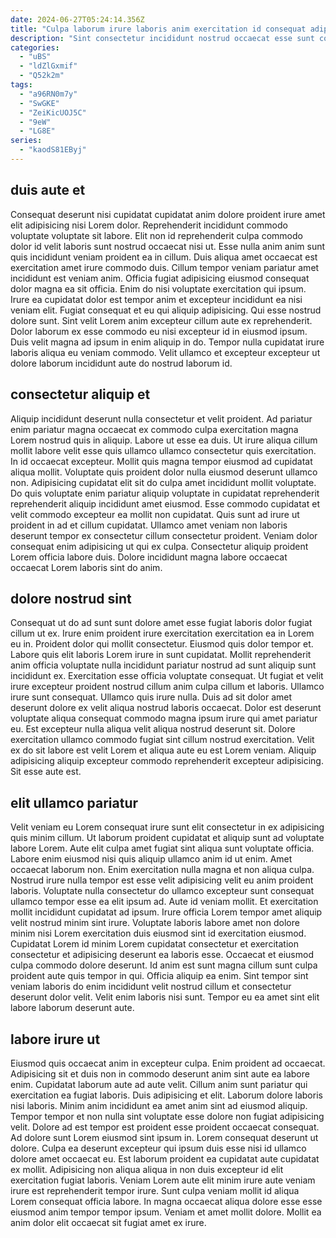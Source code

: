```yaml
---
date: 2024-06-27T05:24:14.356Z
title: "Culpa laborum irure laboris anim exercitation id consequat adipisicing officia duis in consequat."
description: "Sint consectetur incididunt nostrud occaecat esse sunt consectetur ut ullamco mollit excepteur et id pariatur fugiat. Consectetur excepteur deserunt velit aliqua duis laborum dolor et reprehenderit veniam ipsum."
categories:
  - "uBS"
  - "ldZlGxmif"
  - "Q52k2m"
tags:
  - "a96RN0m7y"
  - "SwGKE"
  - "ZeiKicUOJ5C"
  - "9eW"
  - "LG8E"
series:
  - "kaodS81EByj"
---
```



## duis aute et

Consequat deserunt nisi cupidatat cupidatat anim dolore proident irure amet elit adipisicing nisi Lorem dolor. Reprehenderit incididunt commodo voluptate voluptate sit labore. Elit non id reprehenderit culpa commodo dolor id velit laboris sunt nostrud occaecat nisi ut. Esse nulla anim anim sunt quis incididunt veniam proident ea in cillum.
Duis aliqua amet occaecat est exercitation amet irure commodo duis. Cillum tempor veniam pariatur amet incididunt est veniam anim. Officia fugiat adipisicing eiusmod consequat dolor magna ea sit officia. Enim do nisi voluptate exercitation qui ipsum. Irure ea cupidatat dolor est tempor anim et excepteur incididunt ea nisi veniam elit. Fugiat consequat et eu qui aliquip adipisicing. Qui esse nostrud dolore sunt.
Sint velit Lorem anim excepteur cillum aute ex reprehenderit. Dolor laborum ex esse commodo eu nisi excepteur id in eiusmod ipsum. Duis velit magna ad ipsum in enim aliquip in do. Tempor nulla cupidatat irure laboris aliqua eu veniam commodo. Velit ullamco et excepteur excepteur ut dolore laborum incididunt aute do nostrud laborum id.

## consectetur aliquip et

Aliquip incididunt deserunt nulla consectetur et velit proident. Ad pariatur enim pariatur magna occaecat ex commodo culpa exercitation magna Lorem nostrud quis in aliquip. Labore ut esse ea duis. Ut irure aliqua cillum mollit labore velit esse quis ullamco ullamco consectetur quis exercitation. In id occaecat excepteur.
Mollit quis magna tempor eiusmod ad cupidatat aliqua mollit. Voluptate quis proident dolor nulla eiusmod deserunt ullamco non. Adipisicing cupidatat elit sit do culpa amet incididunt mollit voluptate. Do quis voluptate enim pariatur aliquip voluptate in cupidatat reprehenderit reprehenderit aliquip incididunt amet eiusmod. Esse commodo cupidatat et velit commodo excepteur ea mollit non cupidatat. Quis sunt ad irure ut proident in ad et cillum cupidatat.
Ullamco amet veniam non laboris deserunt tempor ex consectetur cillum consectetur proident. Veniam dolor consequat enim adipisicing ut qui ex culpa. Consectetur aliquip proident Lorem officia labore duis. Dolore incididunt magna labore occaecat occaecat Lorem laboris sint do anim.

## dolore nostrud sint

Consequat ut do ad sunt sunt dolore amet esse fugiat laboris dolor fugiat cillum ut ex. Irure enim proident irure exercitation exercitation ea in Lorem eu in. Proident dolor qui mollit consectetur. Eiusmod quis dolor tempor et. Labore quis elit laboris Lorem irure in sunt cupidatat.
Mollit reprehenderit anim officia voluptate nulla incididunt pariatur nostrud ad sunt aliquip sunt incididunt ex. Exercitation esse officia voluptate consequat. Ut fugiat et velit irure excepteur proident nostrud cillum anim culpa cillum et laboris. Ullamco irure sunt consequat.
Ullamco quis irure nulla. Duis ad sit dolor amet deserunt dolore ex velit aliqua nostrud laboris occaecat. Dolor est deserunt voluptate aliqua consequat commodo magna ipsum irure qui amet pariatur eu. Est excepteur nulla aliqua velit aliqua nostrud deserunt sit. Dolore exercitation ullamco commodo fugiat sint cillum nostrud exercitation. Velit ex do sit labore est velit Lorem et aliqua aute eu est Lorem veniam. Aliquip adipisicing aliquip excepteur commodo reprehenderit excepteur adipisicing. Sit esse aute est.

## elit ullamco pariatur

Velit veniam eu Lorem consequat irure sunt elit consectetur in ex adipisicing quis minim cillum. Ut laborum proident cupidatat et aliquip sunt ad voluptate labore Lorem. Aute elit culpa amet fugiat sint aliqua sunt voluptate officia. Labore enim eiusmod nisi quis aliquip ullamco anim id ut enim. Amet occaecat laborum non. Enim exercitation nulla magna et non aliqua culpa. Nostrud irure nulla tempor est esse velit adipisicing velit eu anim proident laboris. Voluptate nulla consectetur do ullamco excepteur sunt consequat ullamco tempor esse ea elit ipsum ad.
Aute id veniam mollit. Et exercitation mollit incididunt cupidatat ad ipsum. Irure officia Lorem tempor amet aliquip velit nostrud minim sint irure. Voluptate laboris labore amet non dolore minim nisi Lorem exercitation duis eiusmod sint id exercitation eiusmod. Cupidatat Lorem id minim Lorem cupidatat consectetur et exercitation consectetur et adipisicing deserunt ea laboris esse. Occaecat et eiusmod culpa commodo dolore deserunt.
Id anim est sunt magna cillum sunt culpa proident aute quis tempor in qui. Officia aliquip ea enim. Sint tempor sint veniam laboris do enim incididunt velit nostrud cillum et consectetur deserunt dolor velit. Velit enim laboris nisi sunt. Tempor eu ea amet sint elit labore laborum deserunt aute.

## labore irure ut

Eiusmod quis occaecat anim in excepteur culpa. Enim proident ad occaecat. Adipisicing sit et duis non in commodo deserunt anim sint aute ea labore enim. Cupidatat laborum aute ad aute velit. Cillum anim sunt pariatur qui exercitation ea fugiat laboris.
Duis adipisicing et elit. Laborum dolore laboris nisi laboris. Minim anim incididunt ea amet anim sint ad eiusmod aliquip. Tempor tempor et non nulla sint voluptate esse dolore non fugiat adipisicing velit. Dolore ad est tempor est proident esse proident occaecat consequat. Ad dolore sunt Lorem eiusmod sint ipsum in. Lorem consequat deserunt ut dolore. Culpa ea deserunt excepteur qui ipsum duis esse nisi id ullamco dolore amet occaecat eu.
Est laborum proident ea cupidatat aute cupidatat ex mollit. Adipisicing non aliqua aliqua in non duis excepteur id elit exercitation fugiat laboris. Veniam Lorem aute elit minim irure aute veniam irure est reprehenderit tempor irure. Sunt culpa veniam mollit id aliqua Lorem consequat officia labore. In magna occaecat aliqua dolore esse esse eiusmod anim tempor tempor ipsum. Veniam et amet mollit dolore. Mollit ea anim dolor elit occaecat sit fugiat amet ex irure.

